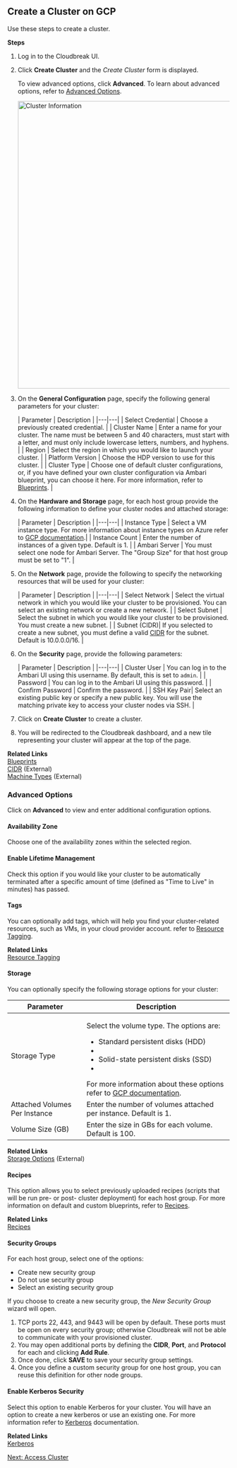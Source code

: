 ## Create a Cluster on GCP 

Use these steps to create a cluster.

**Steps**

1. Log in to the Cloudbreak UI.

2. Click **Create Cluster** and the *Create Cluster* form is displayed.

    To view advanced options, click **Advanced**. To learn about advanced options, refer to [Advanced Options](#advanced-options).

    <a href="../images/cb-create.png" target="_blank" title="click to enlarge"><img src="../images/cb-create.png" width="650" title="Cluster Information"></a> 

3. On the **General Configuration** page, specify the following general parameters for your cluster:

    | Parameter | Description |
|---|---|
| Select Credential | Choose a previously created credential. |
| Cluster Name | Enter a name for your cluster. The name must be between 5 and 40 characters, must start with a letter, and must only include lowercase letters, numbers, and hyphens. |
| Region | Select the region in which you would like to launch your cluster. |
| Platform Version | Choose the HDP version to use for this cluster. |
| Cluster Type | Choose one of default cluster configurations, or, if you have defined your own cluster configuration via Ambari blueprint, you can choose it here. For more information, refer to [Blueprints](blueprints.md). |

    
4. On the **Hardware and Storage** page, for each host group provide the following information to define your cluster nodes and attached storage:
    
    | Parameter | Description |
|---|---|
| Instance Type | Select a VM instance type. For more information about instance types on Azure refer to [GCP documentation](https://cloud.google.com/compute/docs/machine-types).|
| Instance Count | Enter the number of instances of a given type. Default is 1. |
| Ambari Server | You must select one node for Ambari Server. The "Group Size" for that host group must be set to "1". | 

6. On the **Network** page, provide the following to specify the networking resources that will be used for your cluster:

    | Parameter | Description |
|---|---|
| Select Network | Select the virtual network in which you would like your cluster to be provisioned. You can select an existing network or create a new network. |
| Select Subnet | Select the subnet in which you would like your cluster to be provisioned. You must create a new subnet. |
| Subnet (CIDR)| If you selected to create a new subnet, you must define a valid [CIDR](http://www.ipaddressguide.com/cidr) for the subnet. Default is 10.0.0.0/16. |
   
5. On the **Security** page, provide the following parameters:

    | Parameter | Description |
|---|---|
| Cluster User | You can log in to the Ambari UI using this username. By default, this is set to `admin`. |
| Password | You can log in to the Ambari UI using this password. |
| Confirm Password | Confirm the password. |
| SSH Key Pair| Select an existing public key or specify a new public key. You will use the matching private key to access your cluster nodes via SSH. |

8. Click on **Create Cluster** to create a cluster.

9. You will be redirected to the Cloudbreak dashboard, and a new tile representing your cluster will appear at the top of the page.

**Related Links**  
[Blueprints](blueprints.md)   
[CIDR](http://www.ipaddressguide.com/cidr) (External)   
[Machine Types](https://cloud.google.com/compute/docs/machine-types) (External)  


### Advanced Options

Click on **Advanced** to view and enter additional configuration options.


#### Availability Zone

 Choose one of the availability zones within the selected region. 
 
#### Enable Lifetime Management 

Check this option if you would like your cluster to be automatically terminated after a specific amount of time (defined as "Time to Live" in minutes) has passed. 

#### Tags

You can optionally add tags, which will help you find your cluster-related resources, such as VMs, in your cloud provider account. refer to [Resource Tagging](tags.md).

**Related Links**  
[Resource Tagging](tags.md)  


#### Storage

You can optionally specify the following storage options for your cluster:

| Parameter | Description |
|---|---|
| Storage Type |  <p>Select the volume type. The options are:<ul><li>Standard persistent disks (HDD)<li><li>Solid-state persistent disks (SSD)<li></ul> For more information about these options refer to <a href="https://cloud.google.com/compute/docs/disks/" target="_blank">GCP documentation</a>. |
| Attached Volumes Per Instance | Enter the number of volumes attached per instance. Default is 1. |
| Volume Size (GB) | Enter the size in GBs for each volume. Default is 100. |  

**Related Links**  
[Storage Options](https://cloud.google.com/compute/docs/disks/) (External)   


#### Recipes

This option allows you to select previously uploaded recipes (scripts that will be run pre- or post- cluster deployment) for each host group. For more information on default and custom blueprints, refer to [Recipes](recipes.md).

**Related Links**  
[Recipes](recipes.md) 


#### Security Groups 

For each host group, select one of the options:

* Create new security group  
* Do not use security group  
* Select an existing security group  

If you choose to create a new security group, the *New Security Group* wizard will open.
   
1. TCP ports 22, 443, and 9443 will be open by default. These ports must be open on every security group; otherwise Cloudbreak will not be able to communicate with your provisioned cluster.  
2. You may open additional ports by defining the **CIDR**, **Port**, and **Protocol** for each and clicking **Add Rule**. 
3. Once done, click **SAVE** to save your security group settings.
4. Once you define a custom security group for one host group, you can reuse this definition for other node groups.


#### Enable Kerberos Security

Select this option to enable Kerberos for your cluster. You will have an option to create a new kerberos or use an existing one. For more information refer to [Kerberos](security-kerberos.md) documentation. 

**Related Links**   
[Kerberos](security-kerberos.md)  

<div class="next">
<a href="../gcp-clusters-access/index.html">Next: Access Cluster</a>
</div>


